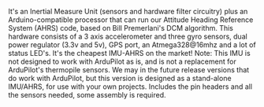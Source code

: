 It's an Inertial Measure Unit (sensors and hardware filter circuitry) plus an Arduino-compatible processor that can run our Attitude Heading Reference System (AHRS) code, based on Bill Premerlani's DCM algorithm. This hardware consists of a 3 axis accelerometer and three gyro sensors, dual power regulator (3.3v and 5v), GPS port, an Atmega328@16mhz and a lot of status LED's. It's the cheapest IMU-AHRS on the market!
Note: This IMU is not designed to work with ArduPilot as is, and is not a replacement for ArduPilot's thermopile sensors. We may in the future release versions that do work with ArduPilot, but this version is designed as a stand-alone IMU/AHRS, for use with your own projects.
Includes the pin headers and all the sensors needed, some assembly is required.